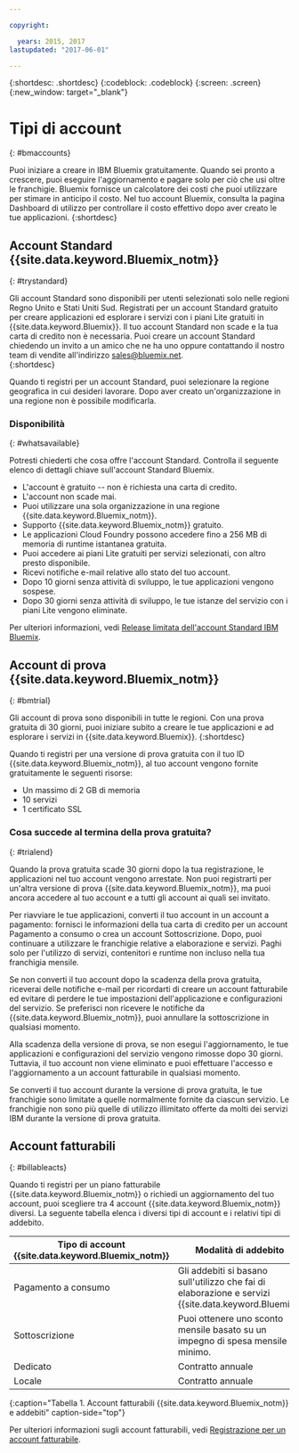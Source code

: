```yaml
---

copyright:

  years: 2015, 2017
lastupdated: "2017-06-01"

---
```


{:shortdesc: .shortdesc}
{:codeblock: .codeblock}
{:screen: .screen}
{:new_window: target="_blank"}

# Tipi di account
{: #bmaccounts}

Puoi iniziare a creare in IBM Bluemix gratuitamente. Quando sei pronto a crescere, puoi eseguire l'aggiornamento e pagare solo per ciò che usi oltre le franchigie. Bluemix fornisce un calcolatore dei costi che puoi utilizzare per stimare in anticipo il costo. Nel tuo account Bluemix, consulta la pagina Dashboard di utilizzo per controllare il costo effettivo dopo aver creato le tue applicazioni.
{:shortdesc}

## Account Standard {{site.data.keyword.Bluemix_notm}}
{: #trystandard}

Gli account Standard sono disponibili per utenti selezionati solo nelle regioni Regno Unito e Stati Uniti Sud. Registrati per un account Standard gratuito per creare applicazioni ed esplorare i servizi con i piani Lite gratuiti in {{site.data.keyword.Bluemix}}. Il tuo account Standard non scade e la tua carta di credito non è necessaria. Puoi creare un account Standard chiedendo un invito a un amico che ne ha uno oppure contattando il nostro team di vendite all'indirizzo sales@bluemix.net.  
{:shortdesc}

Quando ti registri per un account Standard, puoi selezionare la regione geografica in cui desideri lavorare. Dopo aver creato un'organizzazione in una regione non è possibile modificarla. 

### Disponibilità 
{: #whatsavailable}

Potresti chiederti che cosa offre l'account Standard. Controlla  il seguente elenco di dettagli chiave sull'account Standard Bluemix.
  * L'account è gratuito -- non è richiesta una carta di credito.
  * L'account non scade mai. 
  * Puoi utilizzare una sola organizzazione in una regione {{site.data.keyword.Bluemix_notm}}.
  * Supporto {{site.data.keyword.Bluemix_notm}} gratuito.
  * Le applicazioni Cloud Foundry possono accedere fino a 256 MB di memoria di runtime istantanea gratuita.
  * Puoi accedere ai piani Lite gratuiti per servizi selezionati, con altro presto disponibile.
  * Ricevi notifiche e-mail relative allo stato del tuo account.
  * Dopo 10 giorni senza attività di sviluppo, le tue applicazioni vengono sospese.
  * Dopo 30 giorni senza attività di sviluppo, le tue istanze del servizio con i piani Lite vengono eliminate.

Per ulteriori informazioni, vedi [Release limitata dell'account Standard IBM Bluemix](/docs/pricing/standard_account.html#betaintro).

## Account di prova {{site.data.keyword.Bluemix_notm}}
{: #bmtrial}

Gli account di prova sono disponibili in tutte le regioni. Con una prova gratuita di 30 giorni, puoi iniziare subito a creare le tue applicazioni e ad esplorare i servizi in {{site.data.keyword.Bluemix}}.
{:shortdesc}

Quando ti registri per una versione di prova gratuita con il tuo ID {{site.data.keyword.Bluemix_notm}}, al tuo account vengono fornite gratuitamente le seguenti risorse:

* Un massimo di 2 GB di memoria
* 10 servizi
* 1 certificato SSL

### Cosa succede al termina della prova gratuita? 
{: #trialend}

Quando la prova gratuita scade 30 giorni dopo la tua registrazione, le applicazioni nel tuo account vengono arrestate. Non puoi registrarti per un'altra versione di prova {{site.data.keyword.Bluemix_notm}}, ma puoi ancora accedere al tuo account e a tutti gli account ai quali sei invitato.  

Per riavviare le tue applicazioni, converti il tuo account in un account a pagamento: fornisci le informazioni della tua carta di credito per un account Pagamento a consumo o crea un account Sottoscrizione. Dopo, puoi continuare a utilizzare le franchigie relative a elaborazione e servizi. Paghi solo per l'utilizzo di servizi, contenitori e runtime non incluso nella tua franchigia mensile.

Se non converti il tuo account dopo la scadenza della prova gratuita, riceverai delle notifiche e-mail per ricordarti di creare un account fatturabile ed evitare di perdere le tue impostazioni dell'applicazione e configurazioni del servizio. Se preferisci non ricevere le notifiche da {{site.data.keyword.Bluemix_notm}}, puoi annullare la sottoscrizione in qualsiasi momento.

Alla scadenza della versione di prova, se non esegui l'aggiornamento, le tue applicazioni e configurazioni del servizio vengono rimosse dopo 30 giorni. Tuttavia, il tuo account non viene eliminato e puoi effettuare l'accesso e l'aggiornamento a un account fatturabile in qualsiasi momento. 

Se converti il tuo account durante la versione di prova gratuita, le tue franchigie sono limitate a quelle
normalmente fornite da ciascun servizio. Le franchigie non sono più quelle di utilizzo illimitato offerte da molti dei servizi IBM durante la versione di prova gratuita.

## Account fatturabili
{: #billableacts}

Quando ti registri per un piano fatturabile {{site.data.keyword.Bluemix_notm}} o richiedi un aggiornamento del tuo account, puoi scegliere tra 4 account {{site.data.keyword.Bluemix_notm}} diversi. La seguente tabella elenca i diversi tipi di account e i relativi tipi di addebito. 

|Tipo di account {{site.data.keyword.Bluemix_notm}} |	Modalità di addebito |
|------------------|-----------------------|
|Pagamento a consumo |	Gli addebiti si basano sull'utilizzo che fai di elaborazione e servizi {{site.data.keyword.Bluemix}} |
|Sottoscrizione | Puoi ottenere uno sconto mensile basato su un impegno di spesa mensile minimo. |
|Dedicato | Contratto annuale |
|Locale |	Contratto annuale |
{:caption="Tabella 1. Account fatturabili {{site.data.keyword.Bluemix_notm}} e addebiti" caption-side="top"}

Per ulteriori informazioni sugli account fatturabili, vedi [Registrazione per un account fatturabile](/docs/pricing/billable.html#billable).
